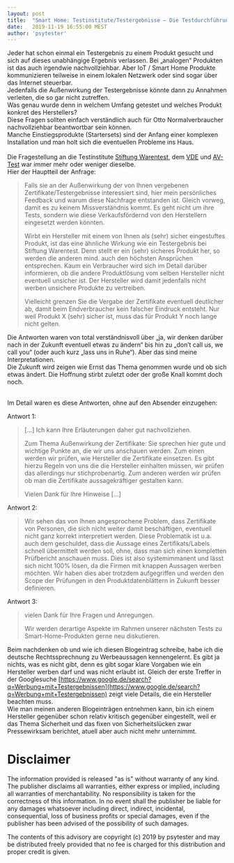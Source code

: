 ```yaml
---
layout: post
title:  "Smart Home: Testinstitute/Testergebnisse – Die Testdurchführungs-Fakten, die Wahrnehmung und am Ende die Annahmen die ein Verbraucher treffen könnte"
date:   2019-11-19 16:55:00 MEST
author: 'psytester'
---
```


Jeder hat schon einmal ein Testergebnis zu einem Produkt gesucht und sich auf dieses unabhängige Ergebnis verlassen. Bei „analogen“ Produkten ist das auch irgendwie nachvollziehbar.
Aber IoT / Smart Home Produkte kommunizieren teilweise in einem lokalen Netzwerk oder sind sogar über das Internet steuerbar.<br>
Jedenfalls die Außenwirkung der Testergebnisse könnte dann zu Annahmen verleiten, die so gar nicht zutreffen.<br>
Was genau wurde denn in welchem Umfang getestet und welches Produkt konkret des Herstellers?<br>
Diese Fragen sollten einfach verständlich auch für Otto Normalverbraucher nachvollziehbar beantwortbar sein können.<br>
Manche Einstiegsprodukte (Startersets) sind der Anfang einer komplexen Installation und man holt sich die eventuellen Probleme ins Haus.<br>
<br>
Die Fragestellung an die Testinstitute [Stiftung Warentest](https://www.test.de), dem [VDE](https://www.vde.com) und [AV-Test](https://www.av-test.org) war immer mehr oder weniger dieselbe.<br>
Hier der Hauptteil der Anfrage:
> Falls sie an der Außenwirkung der von Ihnen vergebenen Zertifikate/Testergebnisse interessiert sind, hier mein persönliches Feedback und warum diese Nachfrage entstanden ist.
> Gleich vorweg, damit es zu keinem Missverständnis kommt. Es geht nicht um ihre Tests, sondern wie diese Verkaufsfördernd von den Herstellern eingesetzt werden könnten.
> 
> Wirbt ein Hersteller mit einem von Ihnen als (sehr) sicher eingestuftes Produkt, ist das eine ähnliche Wirkung wie ein Testergebnis bei Stiftung Warentest. Denn stellt er ein (sehr) sicheres Produkt her, so werden die anderen mind. auch den höchsten Ansprüchen entsprechen.
> Kaum ein Verbraucher wird sich im Detail darüber informieren, ob die andere Produktlösung vom selben Hersteller nicht eventuell unsicher ist. Der Hersteller wird damit jedenfalls nicht werben unsichere Produkte zu vertreiben.
> 
> Vielleicht grenzen Sie die Vergabe der Zertifikate eventuell deutlicher ab, damit beim Endverbraucher kein falscher Eindruck entsteht. Nur weil Produkt X (sehr) sicher ist, muss das für Produkt Y noch lange nicht gelten.

Die Antworten waren von total verständnisvoll über „ja, wir denken darüber nach in der Zukunft eventuell etwas zu ändern“ bis hin zu „don’t call us, we call you“ (oder auch kurz „lass uns in Ruhe“). Aber das sind meine Interpretationen.<br>
Die Zukunft wird zeigen wie Ernst das Thema genommen wurde und ob sich etwas ändert. Die Hoffnung stirbt zuletzt oder der große Knall kommt doch noch.<br>
<br>

Im Detail waren es diese Antworten, ohne auf den Absender einzugehen:<br>

Antwort 1:
> [...]
> Ich kann Ihre Erläuterungen daher gut nachvollziehen.
> 
> Zum Thema Außenwirkung der Zertifikate: Sie sprechen hier gute und wichtige Punkte an, die wir uns anschauen werden. Zum einen werden wir prüfen, wie Hersteller die Zertifikate einsetzen. Es gibt hierzu Regeln von uns die die Hersteller einhalten müssen, wir prüfen das allerdings nur stichprobenartig. Zum anderen werden wir prüfen ob man die Zertifikate aussagekräftiger gestalten kann.
> 
> Vielen Dank für Ihre Hinweise
> [...]

Antwort 2:
> Wir sehen das von Ihnen angesprochene Problem, dass Zertifikate von Personen, die sich nicht weiter damit beschäftigen, eventuell nicht ganz korrekt interpretiert werden.
> Diese Problematik ist u.a. auch dem geschuldet, dass die Aussage eines Zertifikats/Labels schnell übermittelt werden soll, ohne, dass man sich einen kompletten Prüfbericht anschauen muss.
> Dies ist also systemimmanent und lässt sich nicht 100% lösen, da die Firmen mit knappen Aussagen werben möchten. 
> Wir haben dies aber trotzdem aufgegriffen und werden den Scope der Prüfungen in den Produktdatenblättern in Zukunft besser definieren.

Antwort 3:
> vielen Dank für Ihre Fragen und Anregungen. 
>  
> Wir werden derartige Aspekte im Rahmen unserer nächsten Tests zu Smart-Home-Produkten gerne neu diskutieren.

Beim nachdenken ob und wie ich diesen Blogeintrag schreibe, habe ich die deutsche Rechtssprechnung zu Werbeaussagen kennengelernt.
Es gibt ja nichts, was es nicht gibt, denn es gibt sogar klare Vorgaben wie ein Hersteller werben darf und was nicht erlaubt ist.
Gleich der erste Treffer in der Googlesuche [https://www.google.de/search?q=Werbung+mit+Testergebnissen](https://www.google.de/search?q=Werbung+mit+Testergebnissen) zeigt viele Details, die ein Hersteller beachten muss.<br>
Wie man meinen anderen Blogeinträgen entnehmen kann, bin ich einem Hersteller gegenüber schon relativ kritisch gegenüber eingestellt, weil er das Thema Sicherheit und das fixen von Sicherheitslücken zwar Pressewirksam berichtet, atuell aber auch nicht mehr unternimmt.

# Disclaimer

The information provided is released "as is" without warranty of any kind. The publisher disclaims all warranties, either express or implied, including all warranties of merchantability. No responsibility is taken for the correctness of this information.
In no event shall the publisher be liable for any damages whatsoever including direct, indirect, incidental, consequential, loss of business profits or special damages, even if the publisher has been advised of the possibility of such damages.

The contents of this advisory are copyright (c) 2019 by psytester and may be distributed freely provided that no fee is charged for this distribution and proper credit is given.
